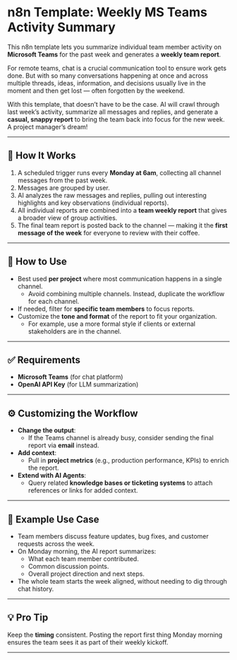 # n8n Template: Weekly MS Teams Activity Summary  

This n8n template lets you summarize individual team member activity on **Microsoft Teams** for the past week and generates a **weekly team report**.  

For remote teams, chat is a crucial communication tool to ensure work gets done. But with so many conversations happening at once and across multiple threads, ideas, information, and decisions usually live in the moment and then get lost — often forgotten by the weekend.  

With this template, that doesn’t have to be the case. AI will crawl through last week’s activity, summarize all messages and replies, and generate a **casual, snappy report** to bring the team back into focus for the new week. A project manager’s dream!  

---

## 🚀 How It Works  
1. A scheduled trigger runs every **Monday at 6am**, collecting all channel messages from the past week.  
2. Messages are grouped by user.  
3. AI analyzes the raw messages and replies, pulling out interesting highlights and key observations (individual reports).  
4. All individual reports are combined into a **team weekly report** that gives a broader view of group activities.  
5. The final team report is posted back to the channel — making it the **first message of the week** for everyone to review with their coffee.  

---

## 📘 How to Use  
- Best used **per project** where most communication happens in a single channel.  
  - Avoid combining multiple channels. Instead, duplicate the workflow for each channel.  
- If needed, filter for **specific team members** to focus reports.  
- Customize the **tone and format** of the report to fit your organization.  
  - For example, use a more formal style if clients or external stakeholders are in the channel.  

---

## ✅ Requirements  
- **Microsoft Teams** (for chat platform)  
- **OpenAI API Key** (for LLM summarization)  

---

## ⚙️ Customizing the Workflow  
- **Change the output**:  
  - If the Teams channel is already busy, consider sending the final report via **email** instead.  
- **Add context**:  
  - Pull in **project metrics** (e.g., production performance, KPIs) to enrich the report.  
- **Extend with AI Agents**:  
  - Query related **knowledge bases or ticketing systems** to attach references or links for added context.  

---

## 📌 Example Use Case  
- Team members discuss feature updates, bug fixes, and customer requests across the week.  
- On Monday morning, the AI report summarizes:  
  - What each team member contributed.  
  - Common discussion points.  
  - Overall project direction and next steps.  
- The whole team starts the week aligned, without needing to dig through chat history.  

---

## 💡 Pro Tip  
Keep the **timing** consistent. Posting the report first thing Monday morning ensures the team sees it as part of their weekly kickoff.  

---
